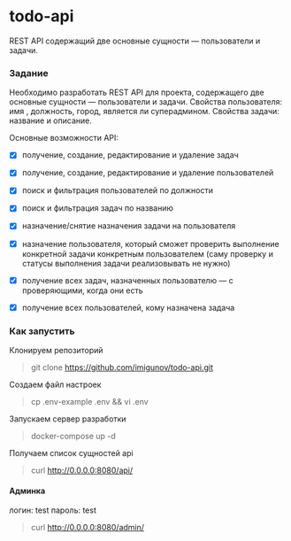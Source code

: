 # todo-api
REST API содержащий две основные сущности — пользователи и задачи.

### Задание

Необходимо разработать REST API для проекта, содержащего две основные сущности — пользователи и задачи. 
Свойства пользователя: имя , должность, город, является ли суперадмином. 
Свойства задачи: название и описание. 

Основные возможности API:
- [x] получение, создание, редактирование и удаление задач
- [x] получение, создание, редактирование и удаление пользователей
- [x] поиск и фильтрация пользователей по должности
- [x] поиск и фильтрация задач по названию
- [x] назначение/снятие назначения задачи на пользователя
- [x] назначение пользователя, который сможет проверить выполнение конкретной задачи конкретным пользователем (саму проверку и статусы выполнения задачи реализовывать не нужно)
- [x] получение всех задач, назначенных пользователю — с проверяющими, когда они есть 
- [x] получение всех пользователей, кому назначена задача


### Как запустить

Клонируем репозиторий
> git clone https://github.com/imigunov/todo-api.git

Создаем файл настроек
> cp .env-example .env && vi .env

Запускаем сервер разработки
> docker-compose up -d

Получаем список сущностей api
> curl http://0.0.0.0:8080/api/

#### Админка

логин: test пароль: test
> curl http://0.0.0.0:8080/admin/
